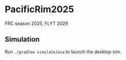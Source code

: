 # PacificRim2025
FRC season 2025, FLYT 2029

## Simulation
Run `./gradlew simulateJava` to launch the desktop sim.
